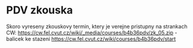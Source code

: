 # PDV zkouska

Skoro vyreseny zkouskovy termin, ktery je verejne pristupny na strankach CW:
https://cw.fel.cvut.cz/wiki/_media/courses/b4b36pdv/zk_05.zip - balicek ke stazeni
https://cw.fel.cvut.cz/wiki/courses/b4b36pdv/start
